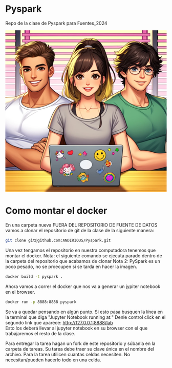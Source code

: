 # Pyspark
Repo de la clase de Pyspark para Fuentes_2024 

![Pyspark](mamados)

# Como montar el docker
En una carpeta nueva FUERA DEL REPOSITORIO DE FUENTE DE DATOS vamos a clonar el repositorio de git de la clase de la siguiente manera: 

```bash
git clone git@github.com:ANDIRIOUS/Pyspark.git
```

Una vez tengamos el repositorio en nuestra computadora tenemos que montar el docker. 
Nota: el siguiente comando se ejecuta parado dentro de la carpeta del repositorio que acabamos de clonar
Nota 2: PySpark es un poco pesado, no se proecupen si se tarda en hacer la imagen. 

```bash
docker build -t pyspark .
```
Ahora vamos a correr el docker que nos va a generar un jypiter notebook en el browser. 


```bash
docker run -p 8888:8888 pyspark

```
Se va a quedar pensando en algún punto. Si esto pasa busquen la línea en la terminal que diga "Jupyter Notebook running at:" 
Denle control click en el segundo link que aparece: http://127.0.0.1:8888/lab  
Esto los deberá llevar al jupyter notebook en su browser con el que trabajaremos el resto de la clase. 

Para entregar la tarea hagan un fork de este repositorio y súbanla en la carpeta de tareas. Su tarea debe traer su clave única en el nombre del archivo. Para la tarea utilicen cuantas celdas necesiten. No necesitan/pueden hacerlo todo en una celda.


